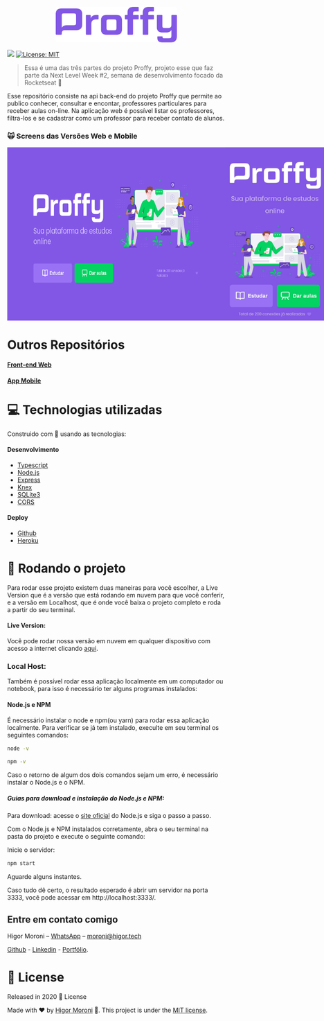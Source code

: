 <p align="center">
   <img src="https://raw.githubusercontent.com/HigorMoroni/proffy-web/master/screens/logo.svg" alt="proffy-web" width="280"/>
</p>
<p>
  <img src="https://img.shields.io/badge/version-1.0.0-blue.svg" />
  <a href="./LICENSE">
    <img alt="License: MIT" src="https://img.shields.io/badge/License-MIT-yellow.svg" target="_blank" />
  </a>
</p>

> Essa é uma das três partes do projeto Proffy, projeto esse que faz parte da Next Level Week #2, semana de desenvolvimento focado da Rocketseat :rocket:

Esse repositório consiste na api back-end do projeto Proffy que permite ao publico conhecer, consultar e encontar, professores particulares para receber aulas on-line. Na aplicação web é possível listar os professores, filtra-los e se cadastrar como um professor para receber contato de alunos.

### :scream_cat: Screens das Versões Web e Mobile
<div style="display: flex; flex-direction: 'row'; align-items: 'center';">
   <img src="https://raw.githubusercontent.com/HigorMoroni/proffy-web/master/screens/landing-desktop.png" height="400px">
   <img src="https://raw.githubusercontent.com/HigorMoroni/proffy-web/master/screens/landing-mobile.png" height="400px">
</div>

# Outros Repositórios

#### <a href="https://github.com/HigorMoroni/proffy-web">Front-end Web</a>
#### <a href="https://github.com/HigorMoroni/proffy-mobile">App Mobile</a>

# :computer: Technologias utilizadas
Construido com :yellow_heart: usando as tecnologias:

#### Desenvolvimento

<ul>
  <li><a href="https://www.typescriptlang.org">Typescript</a></li>
  <li><a href="https://nodejs.org">Node.js</a></li>
  <li><a href="https://expressjs.com">Express</a></li>
  <li><a href="https://knexjs.org">Knex</a></li>
  <li><a href="https://www.sqlite.org/">SQLite3</a></li>
  <li><a href="https://enable-cors.org">CORS</a></li>
</ul>

#### Deploy

<ul>
  <li><a href="https://github.com/HigorMoroni">Github</a></li>
  <li><a href="https://www.heroku.com">Heroku</a></li>
</ul>

# :construction_worker: Rodando o projeto

Para rodar esse projeto existem duas maneiras para você escolher, a Live Version que é a versão que está rodando em nuvem para que você conferir, e a versão em Localhost, que é onde você baixa o projeto completo e roda a partir do seu terminal.

#### Live Version:
Você pode rodar nossa versão em nuvem em qualquer dispositivo com acesso a internet clicando [aqui](https://proffyweb.vercel.app/).

### Local Host:
Também é possível rodar essa aplicação localmente em um computador ou notebook, para isso é necessário ter alguns programas instalados:

#### Node.js e NPM

É necessário instalar o node e npm(ou yarn) para rodar essa aplicação localmente. Para verificar se já tem instalado, execulte em seu terminal os seguintes comandos:
```sh
node -v
```
```sh
npm -v
```
Caso o retorno de algum dos dois comandos sejam um erro, é necessário instalar o Node.js e o NPM.

##### Guias para download e instalação do Node.js e NPM:
Para download: acesse o [site oficial](https://nodejs.org/en/) do Node.js e siga o passo a passo.

Com o Node.js e NPM instalados corretamente, abra o seu terminal na pasta do projeto e  execute o seguinte comando:

Inicie o servidor:
```sh
npm start
```

Aguarde alguns instantes.

Caso tudo dê certo, o resultado esperado é abrir um servidor na porta 3333, você pode acessar em http://localhost:3333/.


## Entre em contato comigo

Higor Moroni – [WhatsApp](https://api.whatsapp.com/send?phone=5513988685814) – moroni@higor.tech

[Github](https://github.com/HigorMoroni/) - [Linkedin](https://www.linkedin.com/in/higormoroni/) - [Portfólio](https://higor.tech).

# :closed_book: License

Released in 2020 :closed_book: License

Made with :heart: by [Higor Moroni](https://github.com/HigorMoroni) 🚀.
This project is under the [MIT license](https://github.com/HigorMoroni/proffy-web/master/LICENSE).
